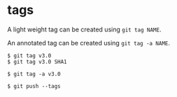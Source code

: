 # tags

A light weight tag can be created using `git tag NAME`.

An annotated tag can be created using `git tag -a NAME`.

```
$ git tag v3.0
$ git tag v3.0 SHA1

$ git tag -a v3.0

$ git push --tags
```


